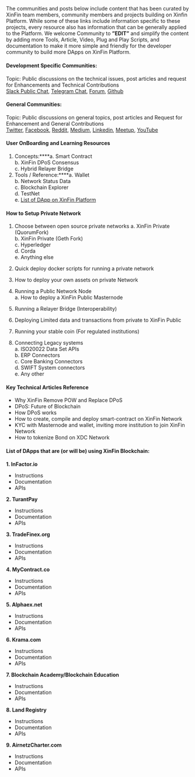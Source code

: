 ### <br> 

The communities and posts below include content that has been curated by XinFin
team members, community members and projects building on Xinfin Platform. While
some of these links include information specific to these projects, every
resource also has information that can be generally applied to the Platform. We
welcome Community to **”EDIT”** and simplify the content by adding more Tools,
Article, Video, Plug and Play Scripts, and documentation to make it more simple
and friendly for the developer community to build more DApps on XinFin Platform.

#### Development Specific Communities:

Topic: Public discussions on the technical issues, post articles and request for
Enhancements and Technical Contributions<br> [Slack Public
Chat](https://xinfin-public.slack.com/), [Telegram
Chat](http://bit.do/Telegram-XinFinDev), [Forum](https://xinfin.net),
[Github](https://github.com/XinFinorg)

#### General Communities:

Topic: Public discussions on general topics, post articles and Request for
Enhancement and General Contributions<br>
[Twitter](https://twitter.com/XinFin_Official),
[Facebook](https://www.facebook.com/XinFinHybridBlockchain/),
[Reddit](https://www.reddit.com/r/xinfin/), [Medium](https://medium.com/xinfin),
[Linkedin](https://www.linkedin.com/company/xinfin/),
[Meetup](https://www.meetup.com/members/270624533/),
[YouTube](https://www.youtube.com/channel/UCQaL6FixEQ80RJC0B2egX6g)

#### **User OnBoarding and Learning Resources**

1.  Concepts:****a. Smart Contract<br> b. XinFin DPoS Consensus<br> c. Hybrid
Relayer Bridge
1.  Tools / Reference:****a. Wallet<br> b. Network Status Data<br> c. Blockchain
Explorer<br> d. TestNet<br> e. [List of DApp on XinFin
Platform](https://xinfin.org/xdc-utility.php)

#### How to Setup Private Network

1. Choose between open source private networks
  a. XinFin Private (QuorumFork)<br>
  b. XinFin Private (Geth Fork)<br>
  c. Hyperledger<br>
  d. Corda<br>
  e. Anything else<br> 

2. Quick deploy docker scripts for running a private network<br>

3. How to deploy your own assets on private Network

4.  Running a Public Network Node<br>
  a. How to deploy a XinFin Public Masternode
  
5.  Running a Relayer Bridge (Interoperability)

6.  Deploying Limited data and transactions from private to XinFin Public

7.  Running your stable coin (For regulated institutions)

8.  Connecting Legacy systems<br>
  a. ISO20022 Data Set APIs<br>
  b. ERP Connectors<br>
  c. Core Banking Connectors<br>
  d. SWIFT System connectors<br> 
  e. Any other

#### Key Technical Articles Reference

* Why XinFin Remove POW and Replace DPoS<br>
* DPoS: Future of Blockchain<br>
* How DPoS works<br>
* How to create, compile and deploy smart-contract on XinFin Network<br>
* KYC with Masternode and wallet, inviting more institution to join XinFin Network<br>
* How to tokenize Bond on XDC Network

#### **List of DApps that are (or will be) using XinFin Blockchain:**

**1. InFactor.io**
  * Instructions<br> 
  * Documentation<br>
  * APIs<br> 
  
**2. TurantPay**
  * Instructions<br> 
  * Documentation<br>
  * APIs<br> 
  
**3. TradeFinex.org**
  * Instructions<br> 
  * Documentation<br>
  * APIs<br> 
  
**4. MyContract.co**
  * Instructions<br> 
  * Documentation<br>
  * APIs<br> 
  
**5. Alphaex.net**
  * Instructions<br> 
  * Documentation<br>
  * APIs<br> 
  
**6. Krama.com**
  * Instructions<br> 
  * Documentation<br>
  * APIs<br> 

**7. Blockchain Academy/Blockchain Education**
  * Instructions<br> 
  * Documentation<br>
  * APIs<br> 

**8. Land Registry**
  * Instructions<br> 
  * Documentation<br>
  * APIs<br> 

**9. AirnetzCharter.com**
  * Instructions<br> 
  * Documentation<br>
  * APIs<br> 
